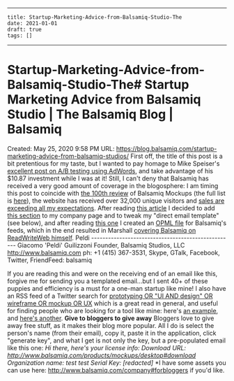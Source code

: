 
---
    title: Startup-Marketing-Advice-from-Balsamiq-Studio-The
    date: 2021-01-01    
    draft: true
    tags: []
---
# Startup-Marketing-Advice-from-Balsamiq-Studio-The# Startup Marketing Advice from Balsamiq Studio | The Balsamiq Blog | Balsamiq
Created: May 25, 2020 9:58 PM
URL: https://blog.balsamiq.com/startup-marketing-advice-from-balsamiq-studios/
First off, the title of this post is a bit pretentious for my taste, but I wanted to pay homage to Mike Speiser's [excellent post on A/B testing using AdWords](http://www.conceptsl.com/veille/Entrepreneuriat/Startup%20Marketing%20Advice%20with%20AdWords.pdf), and take advantage of his $10.87 investment while I was at it!
Still, I can't deny that Balsamiq has received a very good amount of coverage in the blogosphere: I am timing this post to coincide with [the 100th review](http://kartones.net/blogs/kartones/archive/2008/08/04/review-balsamic-mockups.aspx) of Balsamiq Mockups (the full list is [here](http://delicious.com/tag/balsamiq_reviews?setcount=100&detail=3)), the website has received over 32,000 unique visitors and [sales are exceeding all my expectations](https://blog.balsamiq.com/10000-in-revenue-in-the-first-6-weeks/).
After reading [this article](http://marshallk.com/thoughts-on-product-launch-promotion) I decided to add [this section](https://balsamiq.com/company#forbloggers) to my company page and to tweak my "direct email template" (see below), and after reading [this one](http://www.readwriteweb.com/archives/pitching_rww.php) I created an [OPML file](http://media.balsamiq.com/images/balsamiq_opml.xml) for Balsamiq's feeds, which in the end resulted in Marshall [covering Balsamiq on ReadWriteWeb himself](http://www.readwriteweb.com/archives/balsamiq_mockup_creator_is_on_fire.php).
Peldi --------------------------------------------------- Giacomo 'Peldi' Guilizzoni Founder, Balsamiq Studios, LLC http://www.balsamiq.com ph: +1 (415) 367-3531, Skype, GTalk, Facebook, Twitter, FriendFeed: balsamiq
>
If you are reading this and were on the receiving end of an email like this, forgive me for sending you a templated email...but I sent 40+ of these puppies and efficiency is a must for a one-man startup like mine!
I also have an RSS feed of a Twitter search for [prototyping OR "UI AND design" OR wireframe OR mockup OR UX](http://search.twitter.com/search?q=+prototyping+OR+%22UI+OR+AND+OR+design%22+OR+wireframe+OR+mockup+OR+UX) which is a great read in general, and useful for finding people who are looking for a tool like mine: here's [an example](http://twitter.com/withfoam/statuses/870816307), and [here's another](http://twitter.com/burke_eric/statuses/865807180).
**Give to bloggers to give away**
Bloggers love to give away free stuff, as it makes their blog more popular.
All I do is select the person's name (from their email), copy it, paste it in the application, click "generate key", and what I get is not only the key, but a pre-populated email like this one:
*Hi there, here's your license info:*
*Download URL: http://www.balsamiq.com/products/mockups/desktop#download Organization name: test test Serial Key: [redacted]*
*I have some assets you can use here: http://www.balsamiq.com/company#forbloggers if you'd like.
